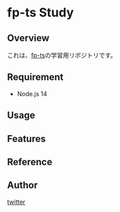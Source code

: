 # fp-ts Study

## Overview

これは、[fp-ts]()の学習用リポジトリです。

## Requirement

- Node.js 14


## Usage

<!-- TODO: 簡単な使い方です。 -->
## Features
<!-- TODO
詳しい仕様について、基本的に箇条書きで紹介しています。
Usageで紹介しなかった詳しい使い方も書いています。
箇条書きで書きづらい場合や、長くなりそうな場合には、「Features」ではなく「Description」に変更したほうが個人的にはピンときます。 -->
## Reference

<!-- TODO
参考URLを書きます。 -->
## Author

[twitter](https://twitter.com/sug1t0m0)
